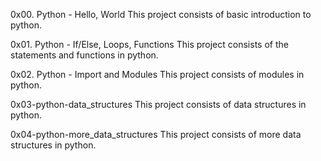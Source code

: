 0x00. Python - Hello, World
This project consists of basic introduction to python.

0x01. Python - If/Else, Loops, Functions
This project consists of the statements and functions in python.

0x02. Python - Import and Modules
This project consists of modules in python.

0x03-python-data_structures
This project consists of data structures in python.

0x04-python-more_data_structures
This project consists of more data structures in python.
